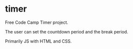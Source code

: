 # timer

Free Code Camp Timer project.

The user can set the countdown period and the break period.

Primarily JS with HTML and CSS.
